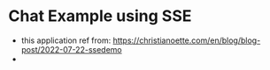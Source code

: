 # Chat Example using SSE

- this application ref from: https://christianoette.com/en/blog/blog-post/2022-07-22-ssedemo
- 